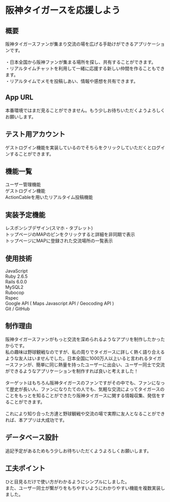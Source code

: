 # 阪神タイガースを応援しよう
## 概要
阪神タイガースファンが集まり交流の場を広げる手助けができるアプリケーションです。
<br>
<br>
・日本全国から阪神ファンが集まる場所を探し、共有することができます。
<br>
・リアルタイムチャットを利用して一緒に応援する新しい仲間を作ることもできます。
<br>
・リアルタイムでメモを投稿しあい、情報や感想を共有できます。

## App URL
本番環境ではまだ見ることができません。もう少しお待ちいただくようよろしくお願いします。
## テスト用アカウント
ゲストログイン機能を実装しているのでそちらをクリックしていただくとログインすることができます。
## 機能一覧
ユーザー管理機能
<br>
ゲストログイン機能
<br>
ActionCableを用いたリアルタイム投稿機能

## 実装予定機能
レスポンシブデザイン(スマホ・タブレット)
<br>
トップページのMAPのピンをクリックすると詳細を非同期で表示
<br>
トップページにMAPに登録された交流場所の一覧表示

## 使用技術
JavaScript
<br>
Ruby 2.6.5
<br>
Rails 6.0.0
<br>
MySQL2
<br>
Rubocop
<br>
Rspec
<br>
Google API ( Maps Javascript API / Geocoding API )
<br>
Git / GitHub
<br>

## 制作理由
阪神タイガースファンがもっと交流を深められるようなアプリを制作したかったからです。
<br>
私の趣味は野球観戦なのですが、私の周りでタイガースに詳しく熱く語り合えるような友人はいませんでした。日本全国に1000万人以上いると言われるタイガースファンが、簡単に同じ熱量を持ったユーザーに出会い、ユーザー同士で交流ができるようなアプリケーションを制作すれば良いと考えました！
<br>
<br>
ターゲットはもちろん阪神タイガースのファンですがその中でも、ファンになって歴史が長い人、ファンになりたての人でも、気軽な交流によってタイガースのことをもっとを知ることができたり阪神タイガースに関する情報収集、発信をすることができます。
<br>
<br>
これにより知り合った方達と野球観戦や交流の場で実際に友人となることができれば、本アプリは大成功です。

## データベース設計
追記予定があるためもう少しお待ちいただくようよろしくお願いします。
<br>
## 工夫ポイント
ひと目見るだけで使い方がわかるようにシンプルにしました。
<br>
また、ユーザー同士が繋がりをもちやすいようにわかりやすい機能を複数実装しました。